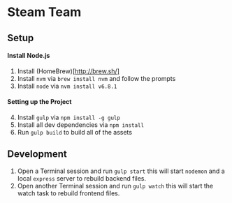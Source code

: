 # Steam Team

## Setup

#### Install Node.js
1. Install (HomeBrew)[http://brew.sh/]
2. Install `nvm` via `brew install nvm` and follow the prompts
3. Install `node` via `nvm install v6.8.1`

#### Setting up the Project
4. Install `gulp` via `npm install -g gulp`
5. Install all dev dependencies via `npm install`
6. Run `gulp build` to build all of the assets

## Development
1. Open a Terminal session and run `gulp start` this will start `nodemon` and a local `express` server to rebuild backend files.
2. Open another Terminal session and run `gulp watch` this will start the watch task to rebuild frontend files.
